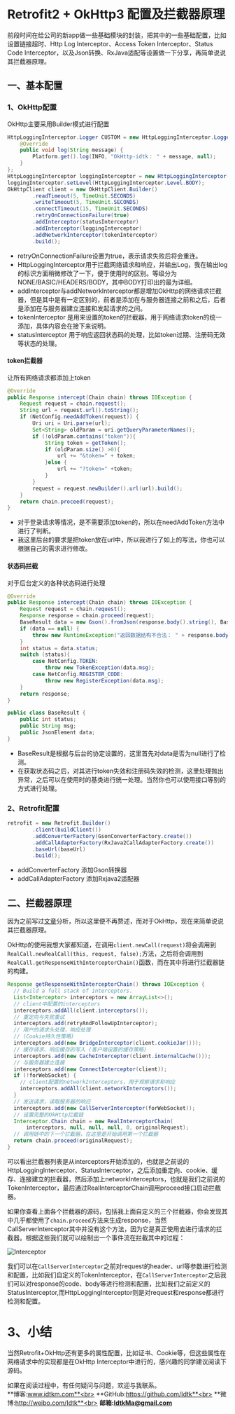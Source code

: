 # Retrofit2 + OkHttp3 配置及拦截器原理

前段时间在给公司的新app做一些基础模块的封装，把其中的一些基础配置，比如设置链接超时、Http Log Interceptor、Access Token Interceptor、Status Code Interceptor，以及Json转换、RxJava适配等设置做一下分享，再简单说说其拦截器原理。

## 一、基本配置

### 1、OkHttp配置

OkHttp主要采用Builder模式进行配置

```java
HttpLoggingInterceptor.Logger CUSTOM = new HttpLoggingInterceptor.Logger() {
    @Override
    public void log(String message) {
        Platform.get().log(INFO, "OkHttp-idtk： " + message, null);
    }
};
HttpLoggingInterceptor loggingInterceptor = new HttpLoggingInterceptor(CUSTOM);
loggingInterceptor.setLevel(HttpLoggingInterceptor.Level.BODY);
OkHttpClient client = new OkHttpClient.Builder()
        .readTimeout(5, TimeUnit.SECONDS)
        .writeTimeout(5, TimeUnit.SECONDS)
        .connectTimeout(15, TimeUnit.SECONDS)
        .retryOnConnectionFailure(true)
        .addInterceptor(statusInterceptor)
        .addInterceptor(loggingInterceptor)
        .addNetworkInterceptor(tokenInterceptor)
        .build();
```

* retryOnConnectionFailure设置为true，表示请求失败后将会重连。
* HttpLoggingInterceptor用于拦截网络请求和响应，并输出Log，我在输出log的标识方面稍微修改了一下，便于使用时的区别。等级分为NONE/BASIC/HEADERS/BODY，其中BODY打印出的最为详细。
* addInterceptor与addNetworkInterceptor都是增加OkHttp的网络请求拦截器，但是其中是有一定区别的，前者是添加在与服务器连接之前和之后，后者是添加在与服务器建立连接和发起请求的之间。
* tokenInterceptor 是用来设置的token的拦截器，用于网络请求token的统一添加，具体内容会在接下来说明。
* statusInterceptor 用于响应返回状态码的处理，比如token过期、注册码无效等状态的处理。



#### token拦截器

让所有网络请求都添加上token

```java
@Override
public Response intercept(Chain chain) throws IOException {
    Request request = chain.request();
    String url = request.url().toString();
    if (NetConfig.needAddToken(request)) {
        Uri uri = Uri.parse(url);
        Set<String> oldParam = uri.getQueryParameterNames();
        if (!oldParam.contains("token")){
            String token = getToken();
            if (oldParam.size() >0){
                url += "&token=" + token;
            }else {
                url += "?token=" +token;
            }
        }
        request = request.newBuilder().url(url).build();
    }
    return chain.proceed(request);
}
```

* 对于登录请求等情况，是不需要添加token的，所以在needAddToken方法中进行了判断。
* 我这里后台的要求是把token放在url中，所以我进行了如上的写法，你也可以根据自己的需求进行修改。



#### 状态码拦截

对于后台定义的各种状态码进行处理

```java
@Override
public Response intercept(Chain chain) throws IOException {
    Request request = chain.request();
    Response response = chain.proceed(request);
    BaseResult data = new Gson().fromJson(response.body().string(), BaseResult.class);
    if (data == null) {
        throw new RuntimeException("返回数据结构不合法： " + response.body().string());
    }
    int status = data.status;
    switch (status){
        case NetConfig.TOKEN:
            throw new TokenException(data.msg);
        case NetConfig.REGISTER_CODE:
            throw new RegisterException(data.msg);
    }
    return response;
}

public class BaseResult {
    public int status;
    public String msg;
    public JsonElement data;
}
```

* BaseResult是根据与后台的协定设置的，这里首先对data是否为null进行了检测。
* 在获取状态码之后，对其进行token失效和注册码失效的检测，这里处理抛出异常，之后可以在使用时的基类进行统一处理。当然你也可以使用接口等别的方式进行处理。



### 2、Retrofit配置

```java
retrofit = new Retrofit.Builder()
        .client(buildClient())
        .addConverterFactory(GsonConverterFactory.create())
        .addCallAdapterFactory(RxJava2CallAdapterFactory.create())
        .baseUrl(baseUrl)
        .build();
```

* addConverterFactory  添加Gson转换器
* addCallAdapterFactory  添加Rxjava2适配器



## 二、拦截器原理

因为之前写过[文章](http://www.idtkm.com/2017/04/27/Retrofit/)分析，所以这里便不再赘述，而对于OkHttp，现在来简单说说其拦截器原理。

OkHttp的使用我想大家都知道，在调用`client.newCall(request)`将会调用到`RealCall.newRealCall(this, request, false);`方法，之后将会调用到`RealCall.getResponseWithInterceptorChain()`函数，而在其中将进行拦截器链的构建。

```java
Response getResponseWithInterceptorChain() throws IOException {
  // Build a full stack of interceptors.
  List<Interceptor> interceptors = new ArrayList<>();
  // client中配置的interceptors
  interceptors.addAll(client.interceptors());
  // 重定向与失败重试
  interceptors.add(retryAndFollowUpInterceptor);
  // 用户的请求头处理，响应处理
  // (Cookie持久性策略)
  interceptors.add(new BridgeInterceptor(client.cookieJar()));
  // 缓存请求、响应缓存的写入 (客户端设置的缓存策略)
  interceptors.add(new CacheInterceptor(client.internalCache()));
  // 与服务器建立连接
  interceptors.add(new ConnectInterceptor(client));
  if (!forWebSocket) {
    // client配置的networkInterceptors，用于观察请求和响应
    interceptors.addAll(client.networkInterceptors());
  }
  // 发送请求，读取服务器的响应
  interceptors.add(new CallServerInterceptor(forWebSocket));
  // 设置完整的OkHttp拦截链
  Interceptor.Chain chain = new RealInterceptorChain(
      interceptors, null, null, null, 0, originalRequest);
  // 调用链中的下一个拦截器，在这里是开始调用第一个拦截器
  return chain.proceed(originalRequest);
}
```

可以看出拦截器列表是从interceptors开始添加的，也就是之前说的HttpLoggingInterceptor、StatusInterceptor，之后添加重定向、cookie、缓存、连接建立的拦截器，然后添加上networkInterceptors，也就是我们之前说的TokenInterceptor，最后通过RealInterceptorChain调用proceed接口启动拦截器。

如果你查看上面各个拦截器的源码，包括我上面自定义的三个拦截器，你会发现其中几乎都使用了`chain.proceed`方法来生成response，当然CallServerInterceptor其中并没有这个方法，因为它是真正使用去进行请求的拦截器。根据这些我们就可以绘制出一个事件流在拦截其中的过程：

<img src="http://ompb0h8qq.bkt.clouddn.com/Retrofit2%20+%20OkHttp3%20Interceptor.png" alt="Interceptor" title="Interceptor"/>

我们可以在`CallServerInterceptor`之前对request的header、url等参数进行检测和配置，比如我们自定义的TokenInterceptor，在`CallServerInterceptor`之后我们可以对response的code、body等进行检测和配置，比如我们之前定义的StatusInterceptor,而HttpLoggingInterceptor则是对request和response都进行检测和配置。



# 3、小结

当然Retrofit+OkHttp还有更多的属性配置，比如证书、Cookie等，但这些属性在网络请求中的实现都是在OkHttp Interceptor中进行的，感兴趣的同学建议阅读下源码。

如果在阅读过程中，有任何疑问与问题，欢迎与我联系。<br>
**博客:www.idtkm.com**<br>
**GitHub:https://github.com/Idtk**<br>
**微博:http://weibo.com/Idtk**<br>
**邮箱:IdtkMa@gmail.com**<br>
<br>

